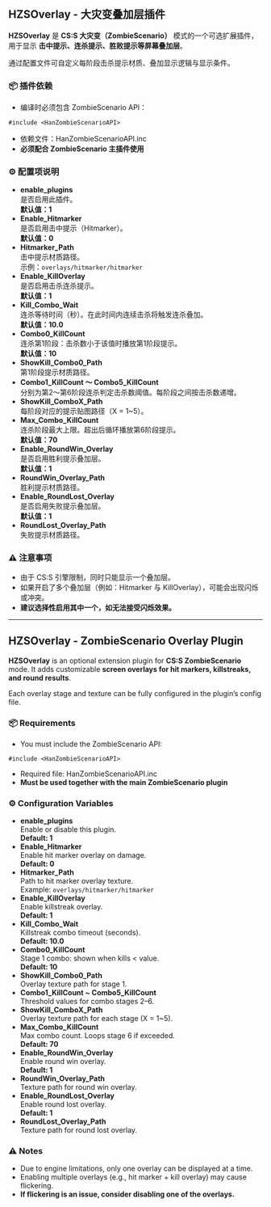 <h2>HZSOverlay - 大灾变叠加层插件</h2>

<p><strong>HZSOverlay</strong> 是 <strong>CS:S 大灾变（ZombieScenario）</strong> 模式的一个可选扩展插件，用于显示 <strong>击中提示、连杀提示、胜败提示等屏幕叠加层</strong>。</p>

<p>通过配置文件可自定义每阶段击杀提示材质、叠加显示逻辑与显示条件。</p>

<h3>📦 插件依赖</h3>

<ul>
  <li>编译时必须包含 ZombieScenario API：</li>
</ul>

<pre><code>#include &lt;HanZombieScenarioAPI&gt;
</code></pre>

<ul>
  <li>依赖文件：HanZombieScenarioAPI.inc</li>
  <li><strong>必须配合 ZombieScenario 主插件使用</strong></li>
</ul>

<h3>⚙️ 配置项说明</h3>

<ul>
  <li><strong>enable_plugins</strong><br> 是否启用此插件。<br> <strong>默认值：1</strong></li>

  <li><strong>Enable_Hitmarker</strong><br> 是否启用击中提示（Hitmarker）。<br> <strong>默认值：0</strong></li>

  <li><strong>Hitmarker_Path</strong><br> 击中提示材质路径。<br> 示例：<code>overlays/hitmarker/hitmarker</code></li>

  <li><strong>Enable_KillOverlay</strong><br> 是否启用击杀连杀提示。<br> <strong>默认值：1</strong></li>

  <li><strong>Kill_Combo_Wait</strong><br> 连杀等待时间（秒）。在此时间内连续击杀将触发连杀叠加。<br> <strong>默认值：10.0</strong></li>

  <li><strong>Combo0_KillCount</strong><br> 连杀第1阶段：击杀数小于该值时播放第1阶段提示。<br> <strong>默认值：10</strong></li>
  <li><strong>ShowKill_Combo0_Path</strong><br> 第1阶段提示材质路径。</li>

  <li><strong>Combo1_KillCount ～ Combo5_KillCount</strong><br> 分别为第2～第6阶段连杀判定击杀数阈值。每阶段之间按击杀数递增。</li>
  <li><strong>ShowKill_ComboX_Path</strong><br> 每阶段对应的提示贴图路径（X = 1~5）。</li>

  <li><strong>Max_Combo_KillCount</strong><br> 连杀阶段最大上限。超出后循环播放第6阶段提示。<br> <strong>默认值：70</strong></li>

  <li><strong>Enable_RoundWin_Overlay</strong><br> 是否启用胜利提示叠加层。<br> <strong>默认值：1</strong></li>
  <li><strong>RoundWin_Overlay_Path</strong><br> 胜利提示材质路径。</li>

  <li><strong>Enable_RoundLost_Overlay</strong><br> 是否启用失败提示叠加层。<br> <strong>默认值：1</strong></li>
  <li><strong>RoundLost_Overlay_Path</strong><br> 失败提示材质路径。</li>
</ul>

<h3>⚠️ 注意事项</h3>
<ul>
  <li>由于 CS:S 引擎限制，同时只能显示一个叠加层。</li>
  <li>如果开启了多个叠加层（例如：Hitmarker 与 KillOverlay），可能会出现闪烁或冲突。</li>
  <li><strong>建议选择性启用其中一个，如无法接受闪烁效果。</strong></li>
</ul>

<hr>

<h2>HZSOverlay - ZombieScenario Overlay Plugin</h2>

<p><strong>HZSOverlay</strong> is an optional extension plugin for <strong>CS:S ZombieScenario</strong> mode. It adds customizable <strong>screen overlays for hit markers, killstreaks, and round results</strong>.</p>

<p>Each overlay stage and texture can be fully configured in the plugin’s config file.</p>

<h3>📦 Requirements</h3>

<ul>
  <li>You must include the ZombieScenario API:</li>
</ul>

<pre><code>#include &lt;HanZombieScenarioAPI&gt;
</code></pre>

<ul>
  <li>Required file: HanZombieScenarioAPI.inc</li>
  <li><strong>Must be used together with the main ZombieScenario plugin</strong></li>
</ul>

<h3>⚙️ Configuration Variables</h3>

<ul>
  <li><strong>enable_plugins</strong><br> Enable or disable this plugin.<br> <strong>Default: 1</strong></li>

  <li><strong>Enable_Hitmarker</strong><br> Enable hit marker overlay on damage.<br> <strong>Default: 0</strong></li>

  <li><strong>Hitmarker_Path</strong><br> Path to hit marker overlay texture.<br> Example: <code>overlays/hitmarker/hitmarker</code></li>

  <li><strong>Enable_KillOverlay</strong><br> Enable killstreak overlay.<br> <strong>Default: 1</strong></li>

  <li><strong>Kill_Combo_Wait</strong><br> Killstreak combo timeout (seconds).<br> <strong>Default: 10.0</strong></li>

  <li><strong>Combo0_KillCount</strong><br> Stage 1 combo: shown when kills &lt; value.<br> <strong>Default: 10</strong></li>
  <li><strong>ShowKill_Combo0_Path</strong><br> Overlay texture path for stage 1.</li>

  <li><strong>Combo1_KillCount ~ Combo5_KillCount</strong><br> Threshold values for combo stages 2–6.</li>
  <li><strong>ShowKill_ComboX_Path</strong><br> Overlay texture path for each stage (X = 1~5).</li>

  <li><strong>Max_Combo_KillCount</strong><br> Max combo count. Loops stage 6 if exceeded.<br> <strong>Default: 70</strong></li>

  <li><strong>Enable_RoundWin_Overlay</strong><br> Enable round win overlay.<br> <strong>Default: 1</strong></li>
  <li><strong>RoundWin_Overlay_Path</strong><br> Texture path for round win overlay.</li>

  <li><strong>Enable_RoundLost_Overlay</strong><br> Enable round lost overlay.<br> <strong>Default: 1</strong></li>
  <li><strong>RoundLost_Overlay_Path</strong><br> Texture path for round lost overlay.</li>
</ul>

<h3>⚠️ Notes</h3>
<ul>
  <li>Due to engine limitations, only one overlay can be displayed at a time.</li>
  <li>Enabling multiple overlays (e.g., hit marker + kill overlay) may cause flickering.</li>
  <li><strong>If flickering is an issue, consider disabling one of the overlays.</strong></li>
</ul>

